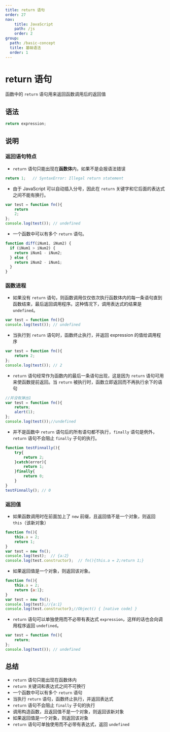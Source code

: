 ```yaml
---
title: return 语句
order: 27
nav:
    title: JavaScript
    path: /js
    order: 2
group:
  path: /basic-concept
  title: 基础语法
  order: 1
---
```


# return 语句

函数中的 `return` 语句用来返回函数调用后的返回值

## 语法

```js
return expression;
```

## 说明

### 返回语句特点

- `return` 语句只能出现在**函数体**内，如果不是会报语法错误

```js
return 1;	// SyntaxError: Illegal return statement
```

- 由于 JavaScript 可以自动插入分号，因此在 `return` 关键字和它后面的表达式之间不能有换行。

```js
var test = function fn(){
    return
    2;
};
console.log(test()); // undefined
```

- 一个函数中可以有多个 `return` 语句。

```js
function diff(iNum1, iNum2) {
  if (iNum1 > iNum2) {
    return iNum1 - iNum2;
  } else {
    return iNum2 - iNum1;
  }
}
```

### 函数进程

- 如果没有 `return` 语句，则函数调用仅仅依次执行函数体内的每一条语句直到函数结束，最后返回调用程序。这种情况下，调用表达式的结果是 `undefined`。

```js
var test = function fn(){}
console.log(test()); // undefined
```

- 当执行到 `return` 语句时，函数终止执行，并返回 expression 的值给调用程序

```js
var test = function fn(){
    return 2;
};
console.log(test()); // 2
```

- `return` 语句经常作为函数内的最后一条语句出现，这是因为 `return` 语句可用来使函数提前返回。当 `return` 被执行时，函数立即返回而不再执行余下的语句

```js
//并没有弹出1
var test = function fn(){
    return;
    alert(1);
};
console.log(test());//undefined
```

- 并不是函数中 `return` 语句后的所有语句都不执行，`finally` 语句是例外，`return` 语句不会阻止 `finally` 子句的执行。

```js
function testFinnally(){
    try{
        return 2;
    }catch(error){
        return 1;
    }finally{
        return 0;
    }
}
testFinnally(); // 0
```

### 返回值

- 如果函数调用时在前面加上了 `new` 前缀，且返回值不是一个对象，则返回 `this`（该新对象）

```js
function fn(){
    this.a = 2;
    return 1;
}
var test = new fn();
console.log(test);	// {a:2}
console.log(test.constructor);	// fn(){this.a = 2;return 1;}
```

- 如果返回值是一个对象，则返回该对象。

```js
function fn(){
    this.a = 2;
    return {a:1};
}
var test = new fn();
console.log(test);//{a:1}
console.log(test.constructor);//Object() { [native code] }
```

- `return` 语句可以单独使用而不必带有表达式 `expression`，这样的话也会向调用程序返回 `undefined`。

```js
var test = function fn(){
    return;
};
console.log(test()); // undefined
```

## 总结

- `return` 语句只能出现在函数体内
- `return` 关键词和表达式之间不可换行
- 一个函数中可以有多个 `return` 语句
- 当执行 `return` 语句，函数终止执行，并返回表达式
- `return` 语句不会阻止 `finally` 子句的执行
- 调用构造函数，且返回值不是一个对象，则返回该新对象
- 如果返回值是一个对象，则返回该对象
- `return` 语句可单独使用而不必带有表达式，返回 `undefined`
